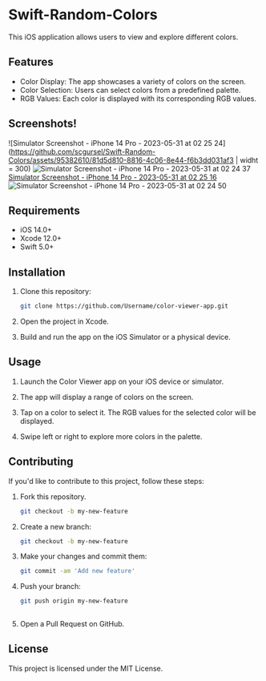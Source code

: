 # Swift-Random-Colors

This iOS application allows users to view and explore different colors.

## Features

- Color Display: The app showcases a variety of colors on the screen.
- Color Selection: Users can select colors from a predefined palette.
- RGB Values: Each color is displayed with its corresponding RGB values.

## Screenshots!
![Simulator Screenshot - iPhone 14 Pro - 2023-05-31 at 02 25 24](https://github.com/scgursel/Swift-Random-Colors/assets/95382610/81d5d810-8816-4c06-8e44-f6b3dd031af3 | widht = 300)
![Simulator Screenshot - iPhone 14 Pro - 2023-05-31 at 02 24 37](https://github.com/scgursel/Swift-Random-Colors/assets/95382610/29275393-5ee8-45a2-8481-9f5ba4f04b73)
[Simulator Screenshot - iPhone 14 Pro - 2023-05-31 at 02 25 16](https://github.com/scgursel/Swift-Random-Colors/assets/95382610/3f87553f-cf11-43bf-a4db-e3db2149e432)
![Simulator Screenshot - iPhone 14 Pro - 2023-05-31 at 02 24 50](https://github.com/scgursel/Swift-Random-Colors/assets/95382610/363cc3ae-2ef5-46f9-a5ee-c0e696c374af)





## Requirements

- iOS 14.0+
- Xcode 12.0+
- Swift 5.0+

## Installation

1. Clone this repository:
   ```bash
   git clone https://github.com/Username/color-viewer-app.git
   
2. Open the project in Xcode.

3. Build and run the app on the iOS Simulator or a physical device.

## Usage

1. Launch the Color Viewer app on your iOS device or simulator.

2. The app will display a range of colors on the screen.

3. Tap on a color to select it. The RGB values for the selected color will be displayed.

4. Swipe left or right to explore more colors in the palette.

## Contributing

If you'd like to contribute to this project, follow these steps:

1. Fork this repository.
   ```bash
   git checkout -b my-new-feature

2. Create a new branch:
   ```bash
   git checkout -b my-new-feature

3. Make your changes and commit them:
   ```bash
   git commit -am 'Add new feature'

4. Push your branch:
   ```bash
   git push origin my-new-feature
 
5. Open a Pull Request on GitHub.


## License

This project is licensed under the MIT License.










